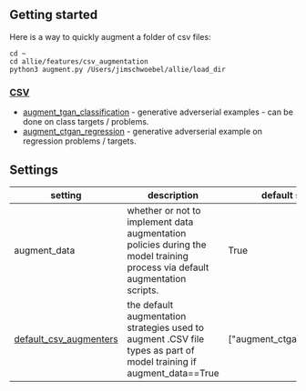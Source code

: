 ## Getting started

Here is a way to quickly augment a folder of csv files:
```
cd ~ 
cd allie/features/csv_augmentation
python3 augment.py /Users/jimschwoebel/allie/load_dir
```

### [CSV](https://github.com/jim-schwoebel/allie/tree/master/augmentation/csv_augmentation)
* [augment_tgan_classification](https://github.com/sdv-dev/TGAN) - generative adverserial examples - can be done on class targets / problems.
* [augment_ctgan_regression]() - generative adverserial example on regression problems / targets.

## Settings
| setting | description | default setting | all options | 
|------|------|------|------| 
| augment_data | whether or not to implement data augmentation policies during the model training process via default augmentation scripts. | True | True, False |
| [default_csv_augmenters](https://github.com/jim-schwoebel/allie/tree/master/augmentation/csv_augmentation) | the default augmentation strategies used to augment .CSV file types as part of model training if augment_data==True | ["augment_ctgan_regression"] | ["augment_ctgan_classification", "augment_ctgan_regression"]  | 
